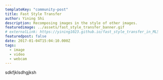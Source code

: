 ```yaml
---
templateKey: "community-post"
title: Fast Style Transfer
author: Yining Shi
description: Recomposing images in the style of other images.
featuredimage: ../assets/fast_style_transfer_banner.gif
# externalLink: https://yining1023.github.io/fast_style_transfer_in_ML5/
featuredpost: false
date: 2017-01-04T15:04:10.000Z
tags:
  - image
  - video
  - webcam
---
```


sdkfjklsdhgjksh
